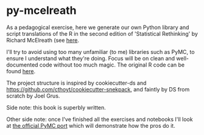 # py-mcelreath
As a pedagogical exercise, here we generate our own Python library and script translations of the
R in the second edition of 'Statistical Rethinking' by Richard McElreath (see [here](https://xcelab.net/rm/statistical-rethinking/).

I'll try to avoid using too many unfamiliar (to me) libraries such as PyMC, to ensure I understand
what they're doing. Focus will be on clean and well-documented code without too much magic. The
original R code can be found [here](http://xcelab.net/rmpubs/sr2/code.txt).

The project structure is inspired by cookiecutter-ds and
https://github.com/cthoyt/cookiecutter-snekpack, and faintly by DS from scratch by Joel Grus.

Side note: this book is superbly written.

Other side note: once I've finished all the exercises and notebooks I'll look at [the official PyMC
port](https://github.com/pymc-devs/pymc-resources/tree/main/Rethinking) which will demonstrate how
the pros do it.
